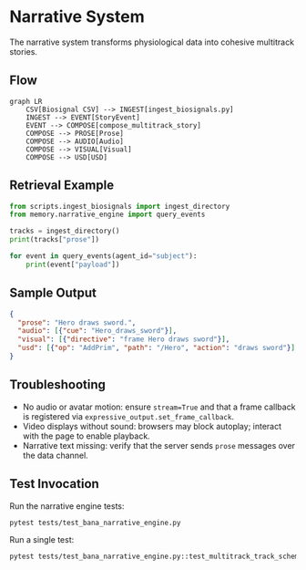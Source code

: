 # Narrative System

The narrative system transforms physiological data into cohesive multitrack stories.

## Flow

```mermaid
graph LR
    CSV[Biosignal CSV] --> INGEST[ingest_biosignals.py]
    INGEST --> EVENT[StoryEvent]
    EVENT --> COMPOSE[compose_multitrack_story]
    COMPOSE --> PROSE[Prose]
    COMPOSE --> AUDIO[Audio]
    COMPOSE --> VISUAL[Visual]
    COMPOSE --> USD[USD]
```

## Retrieval Example

```python
from scripts.ingest_biosignals import ingest_directory
from memory.narrative_engine import query_events

tracks = ingest_directory()
print(tracks["prose"])

for event in query_events(agent_id="subject"):
    print(event["payload"])
```

## Sample Output

```json
{
  "prose": "Hero draws sword.",
  "audio": [{"cue": "Hero_draws_sword"}],
  "visual": [{"directive": "frame Hero draws sword"}],
  "usd": [{"op": "AddPrim", "path": "/Hero", "action": "draws sword"}]
}
```

## Troubleshooting

- No audio or avatar motion: ensure ``stream=True`` and that a frame callback
  is registered via ``expressive_output.set_frame_callback``.
- Video displays without sound: browsers may block autoplay; interact with the
  page to enable playback.
- Narrative text missing: verify that the server sends ``prose`` messages over
  the data channel.

## Test Invocation

Run the narrative engine tests:

```bash
pytest tests/test_bana_narrative_engine.py
```

Run a single test:

```bash
pytest tests/test_bana_narrative_engine.py::test_multitrack_track_schemas
```
